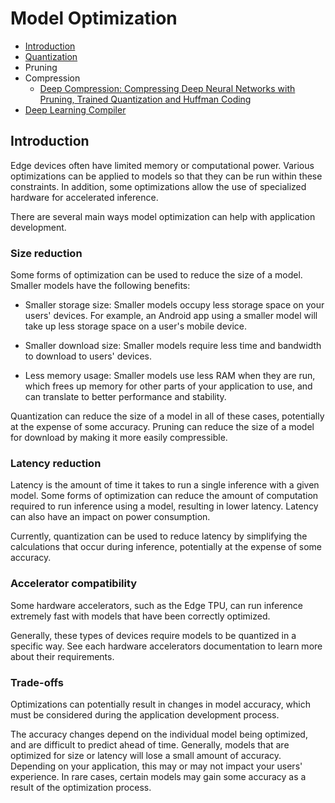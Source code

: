 ﻿# Model Optimization
  * [Introduction](#introduction)
  * [Quantization](./quantization/README.md) 
  * Pruning
  * Compression
     * [Deep Compression: Compressing Deep Neural Networks with Pruning, Trained Quantization and Huffman Coding](https://arxiv.org/pdf/1510.00149.pdf)
  * [Deep Learning Compiler](./compiler/README.md)

## Introduction

Edge devices often have limited memory or computational power. Various optimizations can be applied to models so that they can be run within these constraints. In addition, some optimizations allow the use of specialized hardware for accelerated inference.

There are several main ways model optimization can help with application development.

### Size reduction

Some forms of optimization can be used to reduce the size of a model. Smaller models have the following benefits:

  * Smaller storage size: Smaller models occupy less storage space on your users' devices. For example, an Android app using a smaller model will take up less storage space on a user's mobile device.
  
  * Smaller download size: Smaller models require less time and bandwidth to download to users' devices.
  
  * Less memory usage: Smaller models use less RAM when they are run, which frees up memory for other parts of your application to use, and can translate to better performance and stability.
  
Quantization can reduce the size of a model in all of these cases, potentially at the expense of some accuracy. Pruning can reduce the size of a model for download by making it more easily compressible.

### Latency reduction

Latency is the amount of time it takes to run a single inference with a given model. Some forms of optimization can reduce the amount of computation required to run inference using a model, resulting in lower latency. Latency can also have an impact on power consumption.

Currently, quantization can be used to reduce latency by simplifying the calculations that occur during inference, potentially at the expense of some accuracy.

### Accelerator compatibility

Some hardware accelerators, such as the Edge TPU, can run inference extremely fast with models that have been correctly optimized.

Generally, these types of devices require models to be quantized in a specific way. See each hardware accelerators documentation to learn more about their requirements.

### Trade-offs

Optimizations can potentially result in changes in model accuracy, which must be considered during the application development process.

The accuracy changes depend on the individual model being optimized, and are difficult to predict ahead of time. Generally, models that are optimized for size or latency will lose a small amount of accuracy. Depending on your application, this may or may not impact your users' experience. In rare cases, certain models may gain some accuracy as a result of the optimization process.
